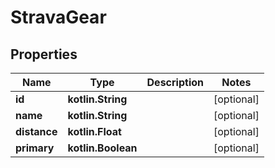 
# StravaGear

## Properties
Name | Type | Description | Notes
------------ | ------------- | ------------- | -------------
**id** | **kotlin.String** |  |  [optional]
**name** | **kotlin.String** |  |  [optional]
**distance** | **kotlin.Float** |  |  [optional]
**primary** | **kotlin.Boolean** |  |  [optional]



